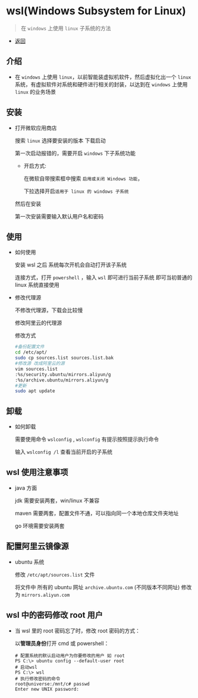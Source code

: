 # wsl(Windows Subsystem for Linux)

> 在 `windows` 上使用 `linux` 子系统的方法

- [返回](./README.md)

## 介绍

- 在 `windows` 上使用 `linux`，以前智能装虚拟机软件，然后虚拟化出一个 `linux` 系统，有虚拟软件对系统和硬件进行相关的封装，以达到在 `windows` 上使用 `linux` 的业务场景

## 安装

- 打开微软应用商店

  搜索 `linux` 选择要安装的版本 下载启动

  第一次启动报错的，需要开启 `windows` 下子系统功能

  - 开启方式:

    在微软自带搜索框中搜索 `启用或关闭 Windows 功能`，

    下拉选择开启`适用于 linux 的 windows 子系统`

  然后在安装

  第一次安装需要输入默认用户名和密码

## 使用

- 如何使用

  安装 wsl 之后 系统每次开机会自动打开该子系统

  连接方式，打开 `powershell` ，输入 `wsl` 即可进行当前子系统 即可当初普通的 linux 系统直接使用

- 修改代理源

  不修改代理源，下载会比较慢

  修改阿里云的代理源

  修改方式

  ```sh
  #备份配置文件
  cd /etc/apt/
  sudo cp sources.list sources.list.bak
  #修改源 改成阿里云的源
  vim sources.list
  :%s/security.ubuntu/mirrors.aliyun/g
  :%s/archive.ubuntu/mirrors.aliyun/g
  #更新
  sudo apt update
  ```

## 卸载

- 如何卸载

  需要使用命令 `wslconfig` , `wslconfig` 有提示按照提示执行命令

  输入 `wslconfig /l` 查看当前开启的子系统

## wsl 使用注意事项

- java 方面

  jdk 需要安装两套，win/linux 不兼容

  maven 需要两套，配置文件不通，可以指向同一个本地仓库文件夹地址

  go 环境需要安装两套

## 配置阿里云镜像源

- ubuntu 系统

  修改 `/etc/apt/sources.list` 文件

  将文件中 所有的 ubuntu 网址 `archive.ubuntu.com` (不同版本不同网址) 修改为 `mirrors.aliyun.com`

## wsl 中的密码修改 root 用户

- 当 wsl 里的 root 密码忘了时，修改 root 密码的方式：

  以**管理员身份**打开 cmd 或 powershell：

  ```shell
  # 配置系统的默认启动用户为你要修改的用户 如 root
  PS C:\> ubuntu config --default-user root
  # 启动wsl
  PS C:\> wsl
  # 执行修改密码的命令
  root@universe:/mnt/c# passwd
  Enter new UNIX password:
  ```
